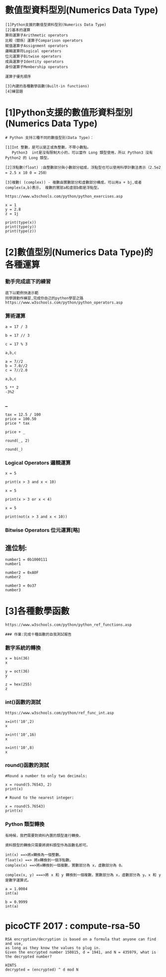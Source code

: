 
# 數值型資料型別(Numerics Data Type)
```
[1]Python支援的數值型資料型別(Numerics Data Type)
[2]基本的運算
算術運算子Arithmetic operators
比較（關係）運算子Comparison operators
賦值運算子Assignment operators
邏輯運算符Logical operators
位元運算子Bitwise operators
成員運算子Identity operators
身份運算子Membership operators

運算子優先順序

[3]內建的各種數學函數(Built-in functions)
[4]練習題
```
# [1]Python支援的數值形資料型別(Numerics Data Type)
```
# Python 支持三種不同的數值型別(Data Type)：

[1]Int 整數，是可以是正或負整數，不帶小數點。
   Python3  int是沒有限制大小的，可以當作 Long 類型使用，所以 Python3 沒有 Python2 的 Long 類型。

[2]浮點數(float) :由整數部分與小數部分組成，浮點型也可以使用科學計數法表示（2.5e2 = 2.5 x 10 0 = 250）

[3]複數( (complex)) - 複數由實數部分和虛數部分構成，可以用a + bj,或者complex(a,b)表示， 複數的實部a和虛部b都是浮點型。

https://www.w3schools.com/python/python_exercises.asp
```
```
x = 1
y = 2.8
z = 1j

print(type(x))
print(type(y))
print(type(z))
```
# [2]數值型別(Numerics Data Type)的各種運算

### 動手完成底下的練習
```
底下以範例快速示範
同學請勤作練習,完成你自己的python學習之路
https://www.w3schools.com/python/python_operators.asp
```
### 算術運算
```
a = 17 / 3

b = 17 // 3

c = 17 % 3

a,b,c
```
```
a = 7//2
b = 7.0//2
c = 7//2.0

a,b,c
```

```
5 ** 2
-3%2
```

### _
```
tax = 12.5 / 100
price = 100.50
price * tax

price + _

round(_, 2)

round(_)
```
### Logical Operators 邏輯運算
```
x = 5

print(x > 3 and x < 10)

x = 5

print(x > 3 or x < 4)

x = 5

print(not(x > 3 and x < 10))
```
### Bitwise Operators 位元運算[略]

## 進位制:
```
number1 = 0b1000111
number1

number2 = 0xA0F
number2

number3 = 0o37 
number3
```
# [3]各種數學函數
```
https://www.w3schools.com/python/python_ref_functions.asp

### 作業:完成十種函數的自我測試報告
```
### 數字系統的轉換
```
x = bin(36)
x
```
```
y = oct(36)
y
```
```
z = hex(255)
z
```
### int()函數的測試
```
https://www.w3schools.com/python/ref_func_int.asp
```
```
x=int('10',2)
x
```
```
x=int('10',16)
x
```
```
x=int('10',8)
x
```
### round()函數的測試
```
#Round a number to only two decimals:

x = round(5.76543, 2)
print(x)
```
```
# Round to the nearest integer:

x = round(5.76543)
print(x)
```
### Python 類型轉換
```
有時候，我們需要對資料內置的類型進行轉換，

資料類型的轉換只需要將資料類型作為函數名即可。

int(x) ==>將x轉換為一個整數。
float(x) ==> 將x轉換到一個浮點數。
complex(x) ==>將x轉換到一個複數，實數部分為 x，虛數部分為 0。
```
```
complex(x, y) ===>將 x 和 y 轉換到一個複數，實數部分為 x，虛數部分為 y。x 和 y 是數字運算式。
```
```
a = 1.0004
int(a)
```
```
b = 0.9999
int(a)
```
# picoCTF 2017 : compute-rsa-50
```
RSA encryption/decryption is based on a formula that anyone can find and use, 
as long as they know the values to plug in. 
Given the encrypted number 150815, d = 1941, and N = 435979, what is the decrypted number?

HINTS
decrypted = (encrypted) ^ d mod N
```
